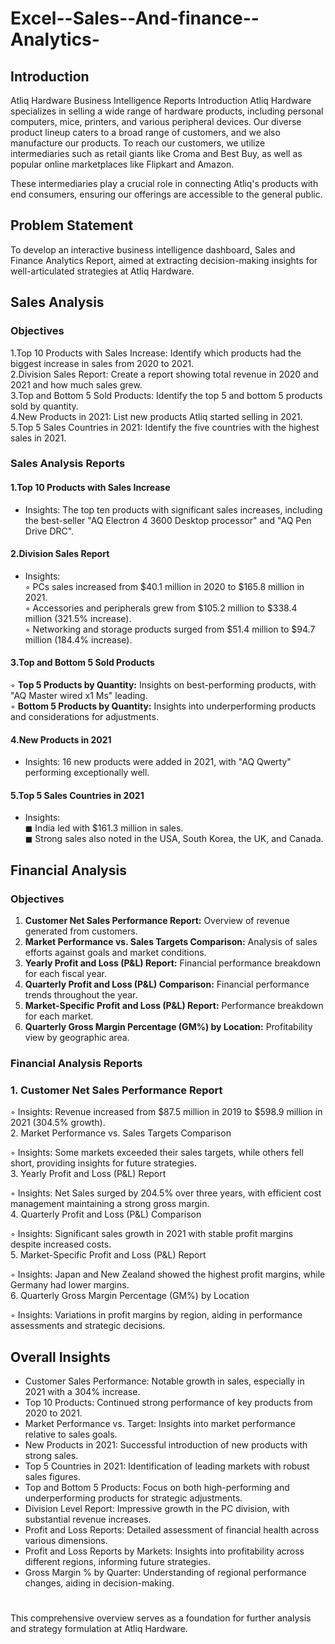 # Excel--Sales--And-finance--Analytics-

## Introduction
Atliq Hardware Business Intelligence Reports
Introduction
Atliq Hardware specializes in selling a wide range of hardware products, including personal computers, mice, printers, and various peripheral devices. Our diverse product lineup caters to a broad range of customers, and we also manufacture our products. To reach our customers, we utilize intermediaries such as retail giants like Croma and Best Buy, as well as popular online marketplaces like Flipkart and Amazon.

These intermediaries play a crucial role in connecting Atliq's products with end consumers, ensuring our offerings are accessible to the general public.

## Problem Statement
To develop an interactive business intelligence dashboard, Sales and Finance Analytics Report, aimed at extracting decision-making insights for well-articulated strategies at Atliq Hardware.

## Sales Analysis
### Objectives
1.Top 10 Products with Sales Increase: Identify which products had the biggest increase in sales from 2020 to 2021.<br>
2.Division Sales Report: Create a report showing total revenue in 2020 and 2021 and how much sales grew.<br>
3.Top and Bottom 5 Sold Products: Identify the top 5 and bottom 5 products sold by quantity.<br>
4.New Products in 2021: List new products Atliq started selling in 2021.<br>
5.Top 5 Sales Countries in 2021: Identify the five countries with the highest sales in 2021.<br>
### Sales Analysis Reports
#### 1.Top 10 Products with Sales Increase

- Insights: The top ten products with significant sales increases, including the best-seller "AQ Electron 4 3600 Desktop processor" and "AQ Pen Drive DRC".
#### 2.Division Sales Report

- Insights:<br>
    &#9702; PCs sales increased from $40.1 million in 2020 to $165.8 million in 2021.<br>
    &#9702; Accessories and peripherals grew from $105.2 million to $338.4 million (321.5% increase).<br>
    &#9702; Networking and storage products surged from $51.4 million to $94.7 million (184.4% increase).
#### 3.Top and Bottom 5 Sold Products

&#9702; **Top 5 Products by Quantity:** Insights on best-performing products, with "AQ Master wired x1 Ms" leading.<br>
&#9702; **Bottom 5 Products by Quantity:** Insights into underperforming products and considerations for adjustments.
#### 4.New Products in 2021

- Insights: 16 new products were added in 2021, with "AQ Qwerty" performing exceptionally well.
#### 5.Top 5 Sales Countries in 2021
 
- Insights:<br>
&#9724; India led with $161.3 million in sales.<br>
&#9724; Strong sales also noted in the USA, South Korea, the UK, and Canada.
## Financial Analysis
### Objectives
1. **Customer Net Sales Performance Report:** Overview of revenue generated from customers.
2. **Market Performance vs. Sales Targets Comparison:** Analysis of sales efforts against goals and market conditions.
3. **Yearly Profit and Loss (P&L) Report:** Financial performance breakdown for each fiscal year.
4. **Quarterly Profit and Loss (P&L) Comparison:** Financial performance trends throughout the year.
5. **Market-Specific Profit and Loss (P&L) Report:** Performance breakdown for each market.
6. **Quarterly Gross Margin Percentage (GM%) by Location:** Profitability view by geographic area.
### Financial Analysis Reports
### 1. Customer Net Sales Performance Report

&#9702; Insights: Revenue increased from $87.5 million in 2019 to $598.9 million in 2021 (304.5% growth).<br>
2. Market Performance vs. Sales Targets Comparison

&#9702; Insights: Some markets exceeded their sales targets, while others fell short, providing insights for future strategies.<br>
3. Yearly Profit and Loss (P&L) Report

&#9702; Insights: Net Sales surged by 204.5% over three years, with efficient cost management maintaining a strong gross margin.<br>
4. Quarterly Profit and Loss (P&L) Comparison

&#9702; Insights: Significant sales growth in 2021 with stable profit margins despite increased costs.<br>
5. Market-Specific Profit and Loss (P&L) Report

&#9702; Insights: Japan and New Zealand showed the highest profit margins, while Germany had lower margins.<br>
6. Quarterly Gross Margin Percentage (GM%) by Location

&#9702; Insights: Variations in profit margins by region, aiding in performance assessments and strategic decisions.<br>
## Overall Insights
- Customer Sales Performance: Notable growth in sales, especially in 2021 with a 304% increase.
- Top 10 Products: Continued strong performance of key products from 2020 to 2021.
- Market Performance vs. Target: Insights into market performance relative to sales goals.
- New Products in 2021: Successful introduction of new products with strong sales.
- Top 5 Countries in 2021: Identification of leading markets with robust sales figures.
- Top and Bottom 5 Products: Focus on both high-performing and underperforming products for strategic adjustments.
- Division Level Report: Impressive growth in the PC division, with substantial revenue increases.
- Profit and Loss Reports: Detailed assessment of financial health across various dimensions.
- Profit and Loss Reports by Markets: Insights into profitability across different regions, informing future strategies.
- Gross Margin % by Quarter: Understanding of regional performance changes, aiding in decision-making.
#
This comprehensive overview serves as a foundation for further analysis and strategy formulation at Atliq Hardware.
